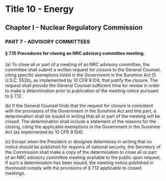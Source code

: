 
# Title 10 - Energy
## Chapter I - Nuclear Regulatory Commission
### PART 7 - ADVISORY COMMITTEES
#### § 7.15 Procedures for closing an NRC advisory committee meeting.

(a) To close all or part of a meeting of an NRC advisory committee, the committee shall submit a written request for closure to the General Counsel, citing specific exemptions listed in the Government in the Sunshine Act (5 U.S.C. 552b), as implemented by 10 CFR 9.104, that justify the closure. The request shall provide the General Counsel sufficient time for review in order to make a determination prior to publication of the meeting notice pursuant to § 7.12.

(b) If the General Counsel finds that the request for closure is consistent with the provisions of the Government in the Sunshine Act and this part, a determination shall be issued in writing that all or part of the meeting will be closed. The determination shall include a statement of the reasons for the closing, citing the applicable exemptions in the Government in the Sunshine Act (as implemented by 10 CFR 9.104).

(c) Except when the President or designee determines in writing that no notice should be published for reasons of national security, the Secretary of the Commission shall make a copy of the determination to close all or part of an NRC advisory committee meeting available to the public upon request. If such a determination has been issued, the meeting notice published in theshould comply with the provisions of § 7.12 applicable to closed meetings.
